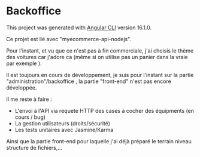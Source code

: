 # Backoffice

This project was generated with [Angular CLI](https://github.com/angular/angular-cli) version 16.1.0.

Ce projet est lié avec "myecommerce-api-nodejs". 

Pour l'instant, et vu que ce n'est pas à fin commerciale, j'ai choisis le thème des voitures car j'adore ca (même si on utilise pas un panier dans la vraie par exemple ).

Il est toujours en cours de développement, je suis pour l'instant sur la partie "administration"/backoffice , la partie "front-end" n'est pas encore développée.

Il me reste à faire : 
- L'envoi à l'API via requete HTTP des cases à cocher des équipments (en cours / bug)
- La gestion utilisateurs (droits/sécurité)
- Les tests unitaires avec Jasmine/Karma

Ainsi que la partie front-end pour laquelle j'ai déjà préparé le terrain niveau structure de fichiers,... 



